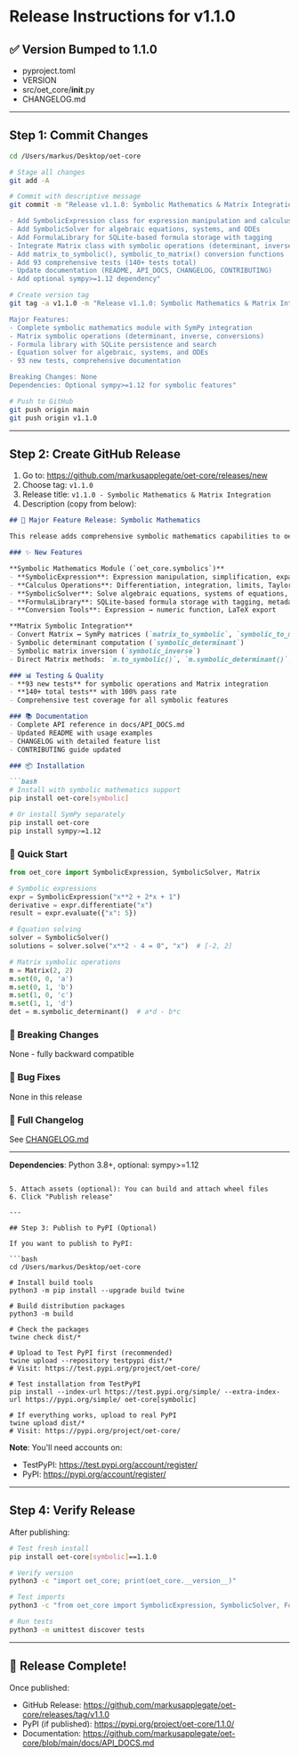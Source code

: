 # Release Instructions for v1.1.0

## ✅ Version Bumped to 1.1.0
- pyproject.toml
- VERSION
- src/oet_core/__init__.py
- CHANGELOG.md

---

## Step 1: Commit Changes

```bash
cd /Users/markus/Desktop/oet-core

# Stage all changes
git add -A

# Commit with descriptive message
git commit -m "Release v1.1.0: Symbolic Mathematics & Matrix Integration

- Add SymbolicExpression class for expression manipulation and calculus
- Add SymbolicSolver for algebraic equations, systems, and ODEs
- Add FormulaLibrary for SQLite-based formula storage with tagging
- Integrate Matrix class with symbolic operations (determinant, inverse)
- Add matrix_to_symbolic(), symbolic_to_matrix() conversion functions
- Add 93 comprehensive tests (140+ tests total)
- Update documentation (README, API_DOCS, CHANGELOG, CONTRIBUTING)
- Add optional sympy>=1.12 dependency"

# Create version tag
git tag -a v1.1.0 -m "Release v1.1.0: Symbolic Mathematics & Matrix Integration

Major Features:
- Complete symbolic mathematics module with SymPy integration
- Matrix symbolic operations (determinant, inverse, conversions)
- Formula library with SQLite persistence and search
- Equation solver for algebraic, systems, and ODEs
- 93 new tests, comprehensive documentation

Breaking Changes: None
Dependencies: Optional sympy>=1.12 for symbolic features"

# Push to GitHub
git push origin main
git push origin v1.1.0
```

---

## Step 2: Create GitHub Release

1. Go to: https://github.com/markusapplegate/oet-core/releases/new
2. Choose tag: `v1.1.0`
3. Release title: `v1.1.0 - Symbolic Mathematics & Matrix Integration`
4. Description (copy from below):

```markdown
## 🎉 Major Feature Release: Symbolic Mathematics

This release adds comprehensive symbolic mathematics capabilities to oet-core, integrating SymPy with our existing Matrix class.

### ✨ New Features

**Symbolic Mathematics Module (`oet_core.symbolics`)**
- **SymbolicExpression**: Expression manipulation, simplification, expansion, factoring
- **Calculus Operations**: Differentiation, integration, limits, Taylor series
- **SymbolicSolver**: Solve algebraic equations, systems of equations, and ODEs
- **FormulaLibrary**: SQLite-based formula storage with tagging, metadata, and search
- **Conversion Tools**: Expression → numeric function, LaTeX export

**Matrix Symbolic Integration**
- Convert Matrix ↔ SymPy matrices (`matrix_to_symbolic`, `symbolic_to_matrix`)
- Symbolic determinant computation (`symbolic_determinant`)
- Symbolic matrix inversion (`symbolic_inverse`)
- Direct Matrix methods: `m.to_symbolic()`, `m.symbolic_determinant()`, `m.symbolic_inverse()`

### 📊 Testing & Quality
- **93 new tests** for symbolic operations and Matrix integration
- **140+ total tests** with 100% pass rate
- Comprehensive test coverage for all symbolic features

### 📚 Documentation
- Complete API reference in docs/API_DOCS.md
- Updated README with usage examples
- CHANGELOG with detailed feature list
- CONTRIBUTING guide updated

### 📦 Installation

```bash
# Install with symbolic mathematics support
pip install oet-core[symbolic]

# Or install SymPy separately
pip install oet-core
pip install sympy>=1.12
```

### 🚀 Quick Start

```python
from oet_core import SymbolicExpression, SymbolicSolver, Matrix

# Symbolic expressions
expr = SymbolicExpression("x**2 + 2*x + 1")
derivative = expr.differentiate("x")
result = expr.evaluate({"x": 5})

# Equation solving
solver = SymbolicSolver()
solutions = solver.solve("x**2 - 4 = 0", "x")  # [-2, 2]

# Matrix symbolic operations
m = Matrix(2, 2)
m.set(0, 0, 'a')
m.set(0, 1, 'b')
m.set(1, 0, 'c')
m.set(1, 1, 'd')
det = m.symbolic_determinant()  # a*d - b*c
```

### 🔄 Breaking Changes
None - fully backward compatible

### 🐛 Bug Fixes
None in this release

### 📝 Full Changelog
See [CHANGELOG.md](https://github.com/markusapplegate/oet-core/blob/main/CHANGELOG.md)

---

**Dependencies**: Python 3.8+, optional: sympy>=1.12
```

5. Attach assets (optional): You can build and attach wheel files
6. Click "Publish release"

---

## Step 3: Publish to PyPI (Optional)

If you want to publish to PyPI:

```bash
cd /Users/markus/Desktop/oet-core

# Install build tools
python3 -m pip install --upgrade build twine

# Build distribution packages
python3 -m build

# Check the packages
twine check dist/*

# Upload to Test PyPI first (recommended)
twine upload --repository testpypi dist/*
# Visit: https://test.pypi.org/project/oet-core/

# Test installation from TestPyPI
pip install --index-url https://test.pypi.org/simple/ --extra-index-url https://pypi.org/simple/ oet-core[symbolic]

# If everything works, upload to real PyPI
twine upload dist/*
# Visit: https://pypi.org/project/oet-core/
```

**Note**: You'll need accounts on:
- TestPyPI: https://test.pypi.org/account/register/
- PyPI: https://pypi.org/account/register/

---

## Step 4: Verify Release

After publishing:

```bash
# Test fresh install
pip install oet-core[symbolic]==1.1.0

# Verify version
python3 -c "import oet_core; print(oet_core.__version__)"

# Test imports
python3 -c "from oet_core import SymbolicExpression, SymbolicSolver, FormulaLibrary, matrix_to_symbolic; print('✓ All imports successful')"

# Run tests
python3 -m unittest discover tests
```

---

## 🎉 Release Complete!

Once published:
- GitHub Release: https://github.com/markusapplegate/oet-core/releases/tag/v1.1.0
- PyPI (if published): https://pypi.org/project/oet-core/1.1.0/
- Documentation: https://github.com/markusapplegate/oet-core/blob/main/docs/API_DOCS.md
